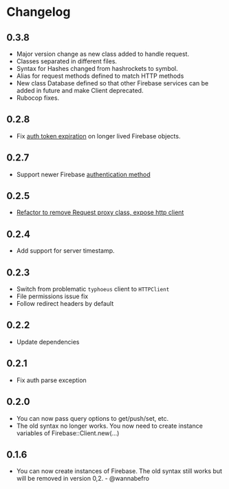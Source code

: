 # Changelog

## 0.3.8
* Major version change as new class added to handle request.
* Classes separated in different files.
* Syntax for Hashes changed from hashrockets to symbol.
* Alias for request methods defined to match HTTP methods
* New class Database defined so that other Firebase services can be added in future and make Client deprecated.
* Rubocop fixes.

## 0.2.8

* Fix [auth token expiration](https://github.com/oscardelben/firebase-ruby/pull/84) on longer lived Firebase objects.

## 0.2.7

* Support newer Firebase [authentication method](https://github.com/oscardelben/firebase-ruby/pull/81)

## 0.2.5

* [Refactor to remove Request proxy class, expose http client](https://github.com/oscardelben/firebase-ruby/commit/138b1e1461ff33da506b0d7992b42e3544be9cf1)

## 0.2.4

* Add support for server timestamp.

## 0.2.3

* Switch from problematic `typhoeus` client to `HTTPClient`
* File permissions issue fix
* Follow redirect headers by default

## 0.2.2

* Update dependencies

## 0.2.1

* Fix auth parse exception

## 0.2.0

* You can now pass query options to get/push/set, etc.
* The old syntax no longer works. You now need to create instance variables of Firebase::Client.new(...)

## 0.1.6

* You can now create instances of Firebase. The old syntax still works but will be removed in version 0,2. - @wannabefro
